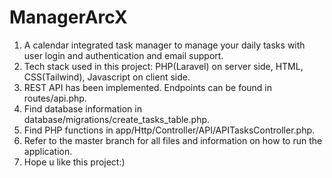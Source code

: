 # ManagerArcX
1. A calendar integrated task manager to manage your daily tasks with user login and authentication and email support.
2. Tech stack used in this project: PHP(Laravel) on server side, HTML, CSS(Tailwind), Javascript on client side.
3. REST API has been implemented. Endpoints can be found in routes/api.php.
4. Find database information in database/migrations/create_tasks_table.php.
5. Find PHP functions in app/Http/Controller/API/APITasksController.php.
6. Refer to the master branch for all files and information on how to run the application.
7. Hope u like this project:)  
